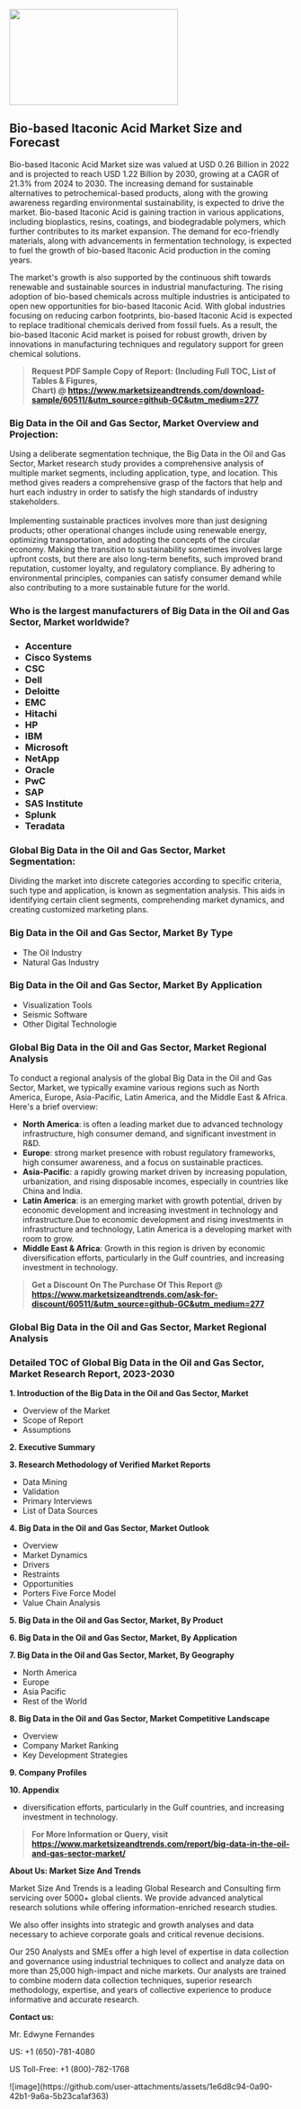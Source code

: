 <p><img class="alignnone size-medium wp-image-20088" src="https://ffe5etoiles.com/wp-content/uploads/2024/12/MST1-300x171.png" alt="" width="300" height="171" /></p><h2>Bio-based Itaconic Acid Market Size and Forecast</h2><p>Bio-based Itaconic Acid Market size was valued at USD 0.26 Billion in 2022 and is projected to reach USD 1.22 Billion by 2030, growing at a CAGR of 21.3% from 2024 to 2030. The increasing demand for sustainable alternatives to petrochemical-based products, along with the growing awareness regarding environmental sustainability, is expected to drive the market. Bio-based Itaconic Acid is gaining traction in various applications, including bioplastics, resins, coatings, and biodegradable polymers, which further contributes to its market expansion. The demand for eco-friendly materials, along with advancements in fermentation technology, is expected to fuel the growth of bio-based Itaconic Acid production in the coming years.</p><p>The market's growth is also supported by the continuous shift towards renewable and sustainable sources in industrial manufacturing. The rising adoption of bio-based chemicals across multiple industries is anticipated to open new opportunities for bio-based Itaconic Acid. With global industries focusing on reducing carbon footprints, bio-based Itaconic Acid is expected to replace traditional chemicals derived from fossil fuels. As a result, the bio-based Itaconic Acid market is poised for robust growth, driven by innovations in manufacturing techniques and regulatory support for green chemical solutions.</p></p><blockquote id="" class=""><strong>Request PDF Sample Copy of Report: (Including Full TOC, List of Tables &amp; Figures, Chart)&nbsp;@&nbsp;<strong><a href="https://www.marketsizeandtrends.com/download-sample/60511/&utm_source=github-GC&utm_medium=277" target="_blank">https://www.marketsizeandtrends.com/download-sample/60511/&utm_source=github-GC&utm_medium=277</a></strong></strong></blockquote><h3 id="" class="">Big Data in the Oil and Gas Sector, Market&nbsp;Overview and Projection:</h3><p id="" class="">Using a deliberate segmentation technique, the Big Data in the Oil and Gas Sector, Market research study provides a comprehensive analysis of multiple market segments, including application, type, and location. This method gives readers a comprehensive grasp of the factors that help and hurt each industry in order to satisfy the high standards of industry stakeholders. <br /> <br />Implementing sustainable practices involves more than just designing products; other operational changes include using renewable energy, optimizing transportation, and adopting the concepts of the circular economy. Making the transition to sustainability sometimes involves large upfront costs, but there are also long-term benefits, such improved brand reputation, customer loyalty, and regulatory compliance. By adhering to environmental principles, companies can satisfy consumer demand while also contributing to a more sustainable future for the world.</p><h3 id="" class="">Who is the largest manufacturers of&nbsp;Big Data in the Oil and Gas Sector, Market worldwide?</h3><h3 class=""><p><ul><li>Accenture </li><li> Cisco Systems </li><li> CSC </li><li> Dell </li><li> Deloitte </li><li> EMC </li><li> Hitachi </li><li> HP </li><li> IBM </li><li> Microsoft </li><li> NetApp </li><li> Oracle </li><li> PwC </li><li> SAP </li><li> SAS Institute </li><li> Splunk </li><li> Teradata</li></ul></p></h3><h3 id="" class="">Global&nbsp;Big Data in the Oil and Gas Sector, Market Segmentation:</h3><p id="" class="">Dividing the market into discrete categories according to specific criteria, such type and application, is known as segmentation analysis. This aids in identifying certain client segments, comprehending market dynamics, and creating customized marketing plans.</p><h3 id="" class="">Big Data in the Oil and Gas Sector, Market&nbsp;By Type</h3><p><p><ul><li>The Oil Industry </li><li> Natural Gas Industry</p></li></ul></p></p><h3 id="" class="">Big Data in the Oil and Gas Sector, Market&nbsp;By Application</h3><p class=""><p><ul><li>Visualization Tools </li><li> Seismic Software </li><li> Other Digital Technologie</li></ul></p></p><h3 id="" class="">Global Big Data in the Oil and Gas Sector, Market Regional Analysis</h3><p id="" class="">To conduct a regional analysis of the global Big Data in the Oil and Gas Sector, Market, we typically examine various regions such as North America, Europe, Asia-Pacific, Latin America, and the Middle East &amp; Africa. Here's a brief overview:</p><ul><li><strong>North America</strong>: is often a leading market due to advanced technology infrastructure, high consumer demand, and significant investment in R&amp;D.</li><li><strong>Europe</strong>: strong market presence with robust regulatory frameworks, high consumer awareness, and a focus on sustainable practices.</li><li><strong>Asia-Pacific</strong>: a rapidly growing market driven by increasing population, urbanization, and rising disposable incomes, especially in countries like China and India.</li><li><strong>Latin America</strong>: is an emerging market with growth potential, driven by economic development and increasing investment in technology and infrastructure.Due to economic development and rising investments in infrastructure and technology, Latin America is a developing market with room to grow.</li><li><strong>Middle East &amp; Africa</strong>: Growth in this region is driven by economic diversification efforts, particularly in the Gulf countries, and increasing investment in technology.</li></ul><blockquote id="" class=""><strong>Get a Discount On The Purchase Of This Report @ <strong><a href="https://www.marketsizeandtrends.com/ask-for-discount/60511/&utm_source=github-GC&utm_medium=277" target="_blank">https://www.marketsizeandtrends.com/ask-for-discount/60511/&utm_source=github-GC&utm_medium=277</a></strong></strong></blockquote><h3 id="" class="">Global Big Data in the Oil and Gas Sector, Market Regional Analysis</h3><h3 id="" class="">Detailed TOC of Global Big Data in the Oil and Gas Sector, Market Research Report, 2023-2030</h3><p id="" class=""><strong>1. Introduction of the Big Data in the Oil and Gas Sector, Market</strong></p><ul><li>Overview of the Market</li><li>Scope of Report</li><li>Assumptions</li></ul><p id="" class=""><strong>2. Executive Summary</strong></p><p id="" class=""><strong>3. Research Methodology of Verified Market Reports</strong></p><ul><li>Data Mining</li><li>Validation</li><li>Primary Interviews</li><li>List of Data Sources</li></ul><p id="" class=""><strong>4. Big Data in the Oil and Gas Sector, Market Outlook</strong></p><ul><li>Overview</li><li>Market Dynamics</li><li>Drivers</li><li>Restraints</li><li>Opportunities</li><li>Porters Five Force Model</li><li>Value Chain Analysis</li></ul><p id="" class=""><strong>5. Big Data in the Oil and Gas Sector, Market, By Product</strong></p><p id="" class=""><strong>6. Big Data in the Oil and Gas Sector, Market, By Application</strong></p><p id="" class=""><strong>7. Big Data in the Oil and Gas Sector, Market, By Geography</strong></p><ul><li>North America</li><li>Europe</li><li>Asia Pacific</li><li>Rest of the World</li></ul><p id="" class=""><strong>8. Big Data in the Oil and Gas Sector, Market Competitive Landscape</strong></p><ul><li>Overview</li><li>Company Market Ranking</li><li>Key Development Strategies</li></ul><p id="" class=""><strong>9. Company Profiles</strong></p><p id="" class=""><strong>10. Appendix</strong></p><ul><li>diversification efforts, particularly in the Gulf countries, and increasing investment in technology.</li></ul><blockquote id="" class=""><strong>For More Information or Query, visit <strong><strong><a href="https://www.marketsizeandtrends.com/report/big-data-in-the-oil-and-gas-sector-market/" target="_blank">https://www.marketsizeandtrends.com/report/big-data-in-the-oil-and-gas-sector-market/</a></strong></strong></strong></blockquote><p id="" class=""><strong>About Us: Market Size And Trends</strong></p><p id="" class="">Market Size And Trends is a leading Global Research and Consulting firm servicing over 5000+ global clients. We provide advanced analytical research solutions while offering information-enriched research studies.</p><p id="" class="">We also offer insights into strategic and growth analyses and data necessary to achieve corporate goals and critical revenue decisions.</p><p id="" class="">Our 250 Analysts and SMEs offer a high level of expertise in data collection and governance using industrial techniques to collect and analyze data on more than 25,000 high-impact and niche markets. Our analysts are trained to combine modern data collection techniques, superior research methodology, expertise, and years of collective experience to produce informative and accurate research.</p><p id="" class=""><strong>Contact us:</strong></p><p id="" class="">Mr. Edwyne Fernandes</p><p id="" class="">US: +1 (650)-781-4080</p><p id="" class="">US Toll-Free: +1 (800)-782-1768</p>
![image](https://github.com/user-attachments/assets/1e6d8c94-0a90-42b1-9a6a-5b23ca1af363)
